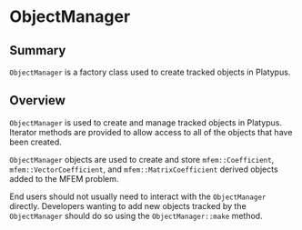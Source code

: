 # ObjectManager

## Summary

`ObjectManager` is a factory class used to create tracked objects in Platypus.

## Overview

`ObjectManager` is used to create and manage tracked objects in Platypus. Iterator methods are
provided to allow access to all of the objects that have been created.

`ObjectManager` objects are used to create and store `mfem::Coefficient`, `mfem::VectorCoefficient`,
and `mfem::MatrixCoefficient` derived objects added to the MFEM problem.

End users should not usually need to interact with the `ObjectManager` directly. Developers wanting
to add new objects tracked by the `ObjectManager` should do so using the `ObjectManager::make`
method.

